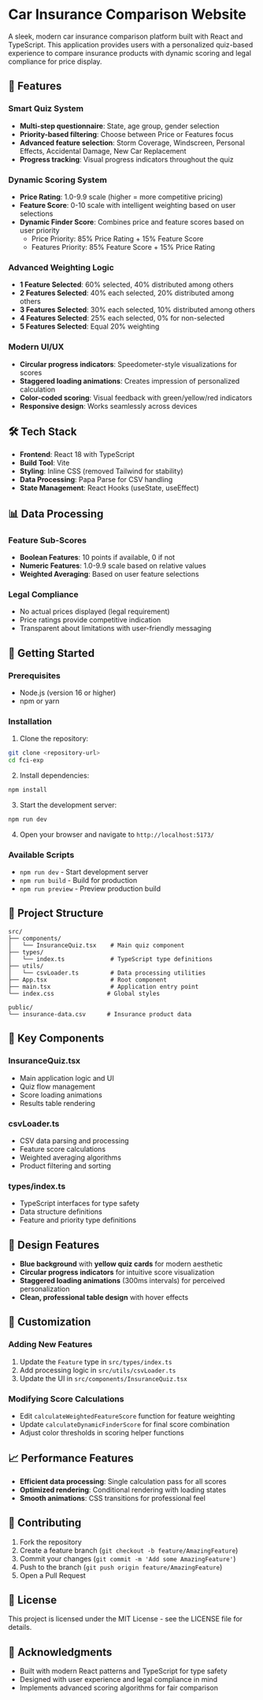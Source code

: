 # Car Insurance Comparison Website

A sleek, modern car insurance comparison platform built with React and TypeScript. This application provides users with a personalized quiz-based experience to compare insurance products with dynamic scoring and legal compliance for price display.

## 🚀 Features

### Smart Quiz System
- **Multi-step questionnaire**: State, age group, gender selection
- **Priority-based filtering**: Choose between Price or Features focus
- **Advanced feature selection**: Storm Coverage, Windscreen, Personal Effects, Accidental Damage, New Car Replacement
- **Progress tracking**: Visual progress indicators throughout the quiz

### Dynamic Scoring System
- **Price Rating**: 1.0-9.9 scale (higher = more competitive pricing)
- **Feature Score**: 0-10 scale with intelligent weighting based on user selections
- **Dynamic Finder Score**: Combines price and feature scores based on user priority
  - Price Priority: 85% Price Rating + 15% Feature Score
  - Features Priority: 85% Feature Score + 15% Price Rating

### Advanced Weighting Logic
- **1 Feature Selected**: 60% selected, 40% distributed among others
- **2 Features Selected**: 40% each selected, 20% distributed among others
- **3 Features Selected**: 30% each selected, 10% distributed among others
- **4 Features Selected**: 25% each selected, 0% for non-selected
- **5 Features Selected**: Equal 20% weighting

### Modern UI/UX
- **Circular progress indicators**: Speedometer-style visualizations for scores
- **Staggered loading animations**: Creates impression of personalized calculation
- **Color-coded scoring**: Visual feedback with green/yellow/red indicators
- **Responsive design**: Works seamlessly across devices

## 🛠️ Tech Stack

- **Frontend**: React 18 with TypeScript
- **Build Tool**: Vite
- **Styling**: Inline CSS (removed Tailwind for stability)
- **Data Processing**: Papa Parse for CSV handling
- **State Management**: React Hooks (useState, useEffect)

## 📊 Data Processing

### Feature Sub-Scores
- **Boolean Features**: 10 points if available, 0 if not
- **Numeric Features**: 1.0-9.9 scale based on relative values
- **Weighted Averaging**: Based on user feature selections

### Legal Compliance
- No actual prices displayed (legal requirement)
- Price ratings provide competitive indication
- Transparent about limitations with user-friendly messaging

## 🚀 Getting Started

### Prerequisites
- Node.js (version 16 or higher)
- npm or yarn

### Installation

1. Clone the repository:
```bash
git clone <repository-url>
cd fci-exp
```

2. Install dependencies:
```bash
npm install
```

3. Start the development server:
```bash
npm run dev
```

4. Open your browser and navigate to `http://localhost:5173/`

### Available Scripts

- `npm run dev` - Start development server
- `npm run build` - Build for production
- `npm run preview` - Preview production build

## 📁 Project Structure

```
src/
├── components/
│   └── InsuranceQuiz.tsx    # Main quiz component
├── types/
│   └── index.ts             # TypeScript type definitions
├── utils/
│   └── csvLoader.ts         # Data processing utilities
├── App.tsx                  # Root component
├── main.tsx                 # Application entry point
└── index.css               # Global styles

public/
└── insurance-data.csv      # Insurance product data
```

## 🎯 Key Components

### InsuranceQuiz.tsx
- Main application logic and UI
- Quiz flow management
- Score loading animations
- Results table rendering

### csvLoader.ts
- CSV data parsing and processing
- Feature score calculations
- Weighted averaging algorithms
- Product filtering and sorting

### types/index.ts
- TypeScript interfaces for type safety
- Data structure definitions
- Feature and priority type definitions

## 🎨 Design Features

- **Blue background** with **yellow quiz cards** for modern aesthetic
- **Circular progress indicators** for intuitive score visualization
- **Staggered loading animations** (300ms intervals) for perceived personalization
- **Clean, professional table design** with hover effects

## 🔧 Customization

### Adding New Features
1. Update the `Feature` type in `src/types/index.ts`
2. Add processing logic in `src/utils/csvLoader.ts`
3. Update the UI in `src/components/InsuranceQuiz.tsx`

### Modifying Score Calculations
- Edit `calculateWeightedFeatureScore` function for feature weighting
- Update `calculateDynamicFinderScore` for final score combination
- Adjust color thresholds in scoring helper functions

## 📈 Performance Features

- **Efficient data processing**: Single calculation pass for all scores
- **Optimized rendering**: Conditional rendering with loading states
- **Smooth animations**: CSS transitions for professional feel

## 🤝 Contributing

1. Fork the repository
2. Create a feature branch (`git checkout -b feature/AmazingFeature`)
3. Commit your changes (`git commit -m 'Add some AmazingFeature'`)
4. Push to the branch (`git push origin feature/AmazingFeature`)
5. Open a Pull Request

## 📝 License

This project is licensed under the MIT License - see the LICENSE file for details.

## 🙏 Acknowledgments

- Built with modern React patterns and TypeScript for type safety
- Designed with user experience and legal compliance in mind
- Implements advanced scoring algorithms for fair comparison 
